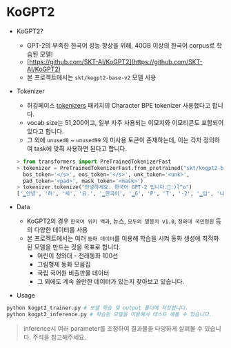 # KoGPT2

- KoGPT2?
    - GPT-2의 부족한 한국어 성능 향상을 위해, 40GB 이상의 한국어 corpus로 학습된 모델!
    - [https://github.com/SKT-AI/KoGPT2](https://github.com/SKT-AI/KoGPT2)
    - 본 프로젝트에서는 `skt/kogpt2-base-v2` 모델 사용

- Tokenizer
    - 허깅페이스 [tokenizers](https://github.com/huggingface/tokenizers) 패키지의 Character BPE tokenizer 사용했다고 합니다.
    - vocab size는 51,200이고, 일부 자주 사용되는 이모지와 이모티콘도 포함되어 있다고 합니다.
    - 그 외에 `unused0` ~ `unused99` 의 미사용 토큰이 존재하는데, 이는 각자 정의하여 task에 맞춰 사용하면 된다고 합니다.
    
    ```python
    > from transformers import PreTrainedTokenizerFast
    > tokenizer = PreTrainedTokenizerFast.from_pretrained("skt/kogpt2-base-v2",
      bos_token='</s>', eos_token='</s>', unk_token='<unk>',
      pad_token='<pad>', mask_token='<mask>')
    > tokenizer.tokenize("안녕하세요. 한국어 GPT-2 입니다.😤:)l^o")
    ['▁안녕', '하', '세', '요.', '▁한국어', '▁G', 'P', 'T', '-2', '▁입', '니다.', '😤', ':)', 'l^o']
    ```

- Data
  - KoGPT2의 경우 `한국어 위키 백과`, 뉴스, `모두의 말뭉치 v1.0`, `청와대 국민청원` 등의 다양한 데이터를 사용
  - 본 프로젝트에서는 여러 `동화 데이터`를 이용해 학습을 시켜 동화 생성에 최적화된 모델을 만드는 것을 목표로 합니다.
    - 어린이 청와대 - 전래동화 100선
    - 그림형제 동화 모음집
    - 국립 국어원 비출판물 데이터
    - 그 외에도 계속 쓸만한 데이터가 있는지 찾아보고 있습니다.

- Usage

```bash
python kogpt2_trainer.py # 모델 학습 및 output 폴더에 저장합니다.
python kogpt2_inference.py # 학습한 모델을 이용해서 테스트 해볼 수 있습니다.
```
> inference시 여러 parameter를 조정하여 결과물을 다양하게 살펴볼 수 있습니다. 주석을 참고해주세요.